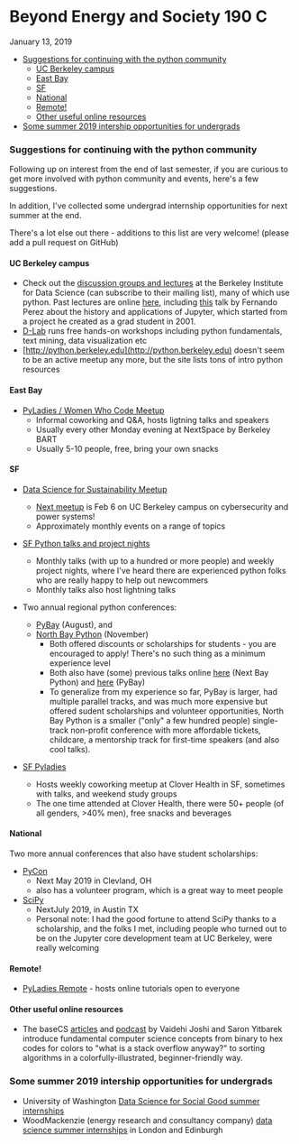 Beyond Energy and Society 190 C
================
January 13, 2019

-   [Suggestions for continuing with the python community](#suggestions-for-continuing-with-the-python-community)
    -   [UC Berkeley campus](#uc-berkeley-campus)
    -   [East Bay](#east-bay)
    -   [SF](#sf)
    -   [National](#national)
    -   [Remote!](#remote)
    -   [Other useful online resources](#other-useful-online-resources)
-   [Some summer 2019 intership opportunities for undergrads](#some-summer-2019-intership-opportunities-for-undergrads)

### Suggestions for continuing with the python community

Following up on interest from the end of last semester, if you are curious to get more involved with python community and events, here's a few suggestions.

In addition, I've collected some undergrad internship opportunities for next summer at the end.

There's a lot else out there - additions to this list are very welcome! (please add a pull request on GitHub)

#### UC Berkeley campus

-   Check out the [discussion groups and lectures](https://bids.berkeley.edu/events) at the Berkeley Institute for Data Science (can subscribe to their mailing list), many of which use python. Past lectures are online [here](https://bids.berkeley.edu/resources/videos), including [this](https://bids.berkeley.edu/resources/videos/project-jupyter-architecture-and-evolution-open-platform-modern-data-science) talk by Fernando Perez about the history and applications of Jupyter, which started from a project he created as a grad student in 2001.
-   [D-Lab](http://dlab.berkeley.edu/) runs free hands-on workshops including python fundamentals, text mining, data visualization etc
-   [http://python.berkeley.edu](http://python.berkeley.edu) doesn't seem to be an active meetup any more, but the site lists tons of intro python resources

#### East Bay

-   [PyLadies / Women Who Code Meetup](https://www.meetup.com/Oakland-PyLadies/)
    -   Informal coworking and Q&A, hosts ligtning talks and speakers
    -   Usually every other Monday evening at NextSpace by Berkeley BART
    -   Usually 5-10 people, free, bring your own snacks

#### SF

-   [Data Science for Sustainability Meetup](https://www.meetup.com/Data-Science-for-Sustainability/)
    -   [Next meetup](https://www.meetup.com/Data-Science-for-Sustainability/events/256415034/) is Feb 6 on UC Berkeley campus on cybersecurity and power systems!
    -   Approximately monthly events on a range of topics
    
-   [SF Python talks and project nights](https://www.meetup.com/sfpython/)
    -   Monthly talks (with up to a hundred or more people) and weekly project nights, where I've heard there are experienced python folks who are really happy to help out newcommers
    -   Monthly talks also host lightning talks
    
-   Two annual regional python conferences: 
    - [PyBay](https://pybay.com/) (August), and 
    - [North Bay Python](https://2018.northbaypython.org/) (November)
        -   Both offered discounts or scholarships for students - you are encouraged to apply! There's no such thing as a minimum experience level
        -   Both also have (some) previous talks online [here](https://www.youtube.com/channel/UCLc1vUexbRTlRBJcUG9U6ug) (Next Bay Python) and [here](https://www.youtube.com/channel/UC51aOZF5nnderbuar5D5ifw) (PyBay)
        -   To generalize from my experience so far, PyBay is larger, had multiple parallel tracks, and was much more expensive but offered sudent scholarships and volunteer opportunities, North Bay Python is a smaller ("only" a few hundred people) single-track non-profit conference with more affordable tickets, childcare, a mentorship track for first-time speakers (and also cool talks).

-   [SF Pyladies](https://www.meetup.com/PyLadiesSF/events/)
    -   Hosts weekly coworking meetup at Clover Health in SF, sometimes with talks, and weekend study groups
    -   The one time attended at Clover Health, there were 50+ people (of all genders, &gt;40% men), free snacks and beverages

#### National

Two more annual conferences that also have student scholarships:

-   [PyCon](https://us.pycon.org/2019/)
    -   Next May 2019 in Clevland, OH
    -   also has a volunteer program, which is a great way to meet people
-   [SciPy](https://www.scipy2019.scipy.org/)
    -   NextJuly 2019, in Austin TX
    -   Personal note: I had the good fortune to attend SciPy thanks to a scholarship, and the folks I met, including people who turned out to be on the Jupyter core development team at UC Berkeley, were really welcoming

#### Remote!

-   [PyLadies Remote](https://remote.pyladies.com/index.html) - hosts online tutorials open to everyone

#### Other useful online resources

-   The baseCS [articles](https://medium.com/basecs) and [podcast](https://www.codenewbie.org/basecs) by Vaidehi Joshi and Saron Yitbarek introduce fundamental computer science concepts from binary to hex codes for colors to "what is a stack overflow anyway?" to sorting algorithms in a colorfully-illustrated, beginner-friendly way.

### Some summer 2019 intership opportunities for undergrads

-   University of Washington [Data Science for Social Good summer internships](https://escience.washington.edu/dssg/)
-   WoodMackenzie (energy research and consultancy company)  [data science summer internships](https://globaljobs.verisk.com/viewjob.html?erjob=29412) in London and Edinburgh
